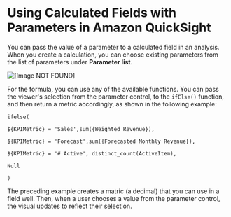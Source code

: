 # Using Calculated Fields with Parameters in Amazon QuickSight<a name="parameters-calculated-fields"></a>

You can pass the value of a parameter to a calculated field in an analysis\. When you create a calculation, you can choose existing parameters from the list of parameters under **Parameter list**\. 

![\[Image NOT FOUND\]](http://docs.aws.amazon.com/quicksight/latest/user/images/add-calc-field3.png)

For the formula, you can use any of the available functions\. You can pass the viewer's selection from the parameter control, to the `ifElse()` function, and then return a metric accordingly, as shown in the following example: 

```
ifelse(

${KPIMetric} = 'Sales',sum({Weighted Revenue}),

${KPIMetric} = 'Forecast',sum({Forecasted Monthly Revenue}),

${KPIMetric} = '# Active', distinct_count(ActiveItem),

Null

)
```

The preceding example creates a matric \(a decimal\) that you can use in a field well\. Then, when a user chooses a value from the parameter control, the visual updates to reflect their selection\.